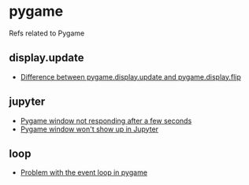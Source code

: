 # pygame
Refs related to Pygame


## display.update
+ [Difference between pygame.display.update and pygame.display.flip](https://stackoverflow.com/a/29317382/9475509)

## jupyter
+ [Pygame window not responding after a few seconds](https://stackoverflow.com/a/20166290/9475509)
+ [Pygame window won't show up in Jupyter](https://stackoverflow.com/a/65296047/9475509)


## loop
+ [Problem with the event loop in pygame](https://stackoverflow.com/a/55391829/9475509)
